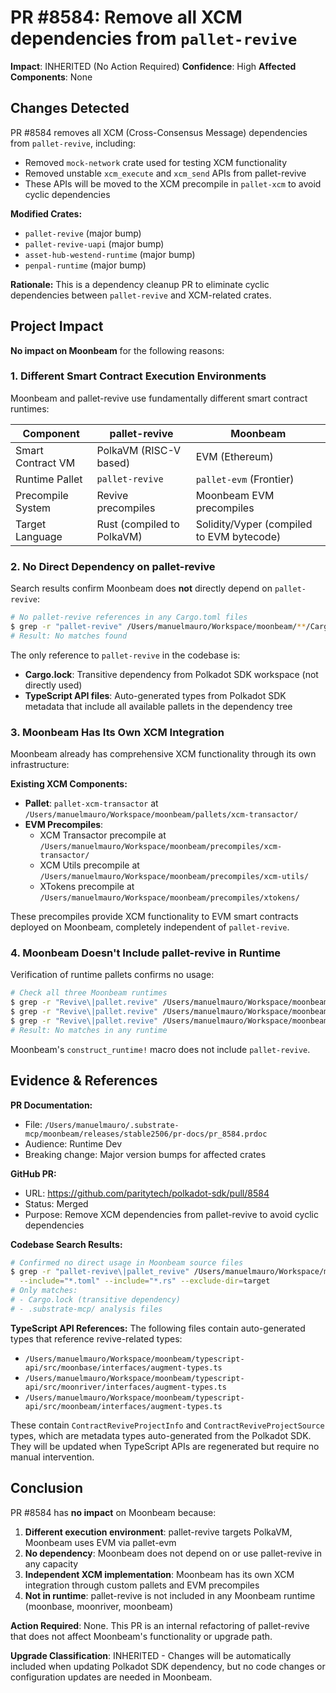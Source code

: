 # PR #8584: Remove all XCM dependencies from `pallet-revive`

**Impact**: INHERITED (No Action Required)
**Confidence**: High
**Affected Components**: None

## Changes Detected

PR #8584 removes all XCM (Cross-Consensus Message) dependencies from `pallet-revive`, including:

- Removed `mock-network` crate used for testing XCM functionality
- Removed unstable `xcm_execute` and `xcm_send` APIs from pallet-revive
- These APIs will be moved to the XCM precompile in `pallet-xcm` to avoid cyclic dependencies

**Modified Crates:**
- `pallet-revive` (major bump)
- `pallet-revive-uapi` (major bump)
- `asset-hub-westend-runtime` (major bump)
- `penpal-runtime` (major bump)

**Rationale:** This is a dependency cleanup PR to eliminate cyclic dependencies between `pallet-revive` and XCM-related crates.

## Project Impact

**No impact on Moonbeam** for the following reasons:

### 1. Different Smart Contract Execution Environments

Moonbeam and pallet-revive use fundamentally different smart contract runtimes:

| Component | pallet-revive | Moonbeam |
|-----------|---------------|----------|
| Smart Contract VM | PolkaVM (RISC-V based) | EVM (Ethereum) |
| Runtime Pallet | `pallet-revive` | `pallet-evm` (Frontier) |
| Precompile System | Revive precompiles | Moonbeam EVM precompiles |
| Target Language | Rust (compiled to PolkaVM) | Solidity/Vyper (compiled to EVM bytecode) |

### 2. No Direct Dependency on pallet-revive

Search results confirm Moonbeam does **not** directly depend on `pallet-revive`:

```bash
# No pallet-revive references in any Cargo.toml files
$ grep -r "pallet-revive" /Users/manuelmauro/Workspace/moonbeam/**/Cargo.toml --exclude-dir=target
# Result: No matches found
```

The only reference to `pallet-revive` in the codebase is:
- **Cargo.lock**: Transitive dependency from Polkadot SDK workspace (not directly used)
- **TypeScript API files**: Auto-generated types from Polkadot SDK metadata that include all available pallets in the dependency tree

### 3. Moonbeam Has Its Own XCM Integration

Moonbeam already has comprehensive XCM functionality through its own infrastructure:

**Existing XCM Components:**
- **Pallet**: `pallet-xcm-transactor` at `/Users/manuelmauro/Workspace/moonbeam/pallets/xcm-transactor/`
- **EVM Precompiles**:
  - XCM Transactor precompile at `/Users/manuelmauro/Workspace/moonbeam/precompiles/xcm-transactor/`
  - XCM Utils precompile at `/Users/manuelmauro/Workspace/moonbeam/precompiles/xcm-utils/`
  - XTokens precompile at `/Users/manuelmauro/Workspace/moonbeam/precompiles/xtokens/`

These precompiles provide XCM functionality to EVM smart contracts deployed on Moonbeam, completely independent of `pallet-revive`.

### 4. Moonbeam Doesn't Include pallet-revive in Runtime

Verification of runtime pallets confirms no usage:

```bash
# Check all three Moonbeam runtimes
$ grep -r "Revive\|pallet.revive" /Users/manuelmauro/Workspace/moonbeam/runtime/moonbase/src/lib.rs
$ grep -r "Revive\|pallet.revive" /Users/manuelmauro/Workspace/moonbeam/runtime/moonriver/src/lib.rs
$ grep -r "Revive\|pallet.revive" /Users/manuelmauro/Workspace/moonbeam/runtime/moonbeam/src/lib.rs
# Result: No matches in any runtime
```

Moonbeam's `construct_runtime!` macro does not include `pallet-revive`.

## Evidence & References

**PR Documentation:**
- File: `/Users/manuelmauro/.substrate-mcp/moonbeam/releases/stable2506/pr-docs/pr_8584.prdoc`
- Audience: Runtime Dev
- Breaking change: Major version bumps for affected crates

**GitHub PR:**
- URL: https://github.com/paritytech/polkadot-sdk/pull/8584
- Status: Merged
- Purpose: Remove XCM dependencies from pallet-revive to avoid cyclic dependencies

**Codebase Search Results:**
```bash
# Confirmed no direct usage in Moonbeam source files
$ grep -r "pallet-revive\|pallet_revive" /Users/manuelmauro/Workspace/moonbeam \
  --include="*.toml" --include="*.rs" --exclude-dir=target
# Only matches:
# - Cargo.lock (transitive dependency)
# - .substrate-mcp/ analysis files
```

**TypeScript API References:**
The following files contain auto-generated types that reference revive-related types:
- `/Users/manuelmauro/Workspace/moonbeam/typescript-api/src/moonbase/interfaces/augment-types.ts`
- `/Users/manuelmauro/Workspace/moonbeam/typescript-api/src/moonriver/interfaces/augment-types.ts`
- `/Users/manuelmauro/Workspace/moonbeam/typescript-api/src/moonbeam/interfaces/augment-types.ts`

These contain `ContractReviveProjectInfo` and `ContractReviveProjectSource` types, which are metadata types auto-generated from the Polkadot SDK. They will be updated when TypeScript APIs are regenerated but require no manual intervention.

## Conclusion

PR #8584 has **no impact** on Moonbeam because:

1. **Different execution environment**: pallet-revive targets PolkaVM, Moonbeam uses EVM via pallet-evm
2. **No dependency**: Moonbeam does not depend on or use pallet-revive in any capacity
3. **Independent XCM implementation**: Moonbeam has its own XCM integration through custom pallets and EVM precompiles
4. **Not in runtime**: pallet-revive is not included in any Moonbeam runtime (moonbase, moonriver, moonbeam)

**Action Required**: None. This PR is an internal refactoring of pallet-revive that does not affect Moonbeam's functionality or upgrade path.

**Upgrade Classification**: INHERITED - Changes will be automatically included when updating Polkadot SDK dependency, but no code changes or configuration updates are needed in Moonbeam.
